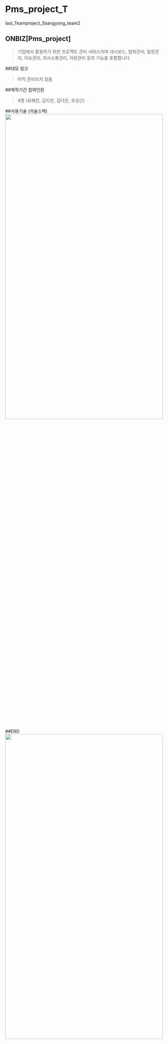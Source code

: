 # Pms_project_T
last_Teamproject_Ssangyong_team2

## ONBIZ[Pms_project] 
>기업에서 활용하기 위한 프로젝트 관리 서비스이며 대시보드, 범위관리, 일정관리, 이슈관리, 의사소통관리, 
자원관리 등의 기능을 포함합니다. 

##데모 링크
> 아직 준비되지 않음 

##제작기간 참여인원
> 4명 (유혜진, 김지은, 김다은, 유성근)  

##사용기술 (끼술스택)
<img src = "https://github.com/heyjinss/Pms_project_T/issues/2#issue-1052673067" width ="100%" height="50%">

##ERD
<img src = "https://user-images.githubusercontent.com/75897408/141643981-35e1b6e6-54b9-4027-bced-069cab66150e.JPG" width ="100%" height="50%">
![PMS_projcect_물리ERD](https://user-images.githubusercontent.com/75897408/141643981-35e1b6e6-54b9-4027-bced-069cab66150e.JPG)
##핵심기능(코드로보여주거나 링크)
-fullcalender</br>
-gantchart</br>
-mail</br>
-chat</br>
-chart.js</br>

## 구현기능 
-프로젝트 관리(등록/상세/멤버수정/삭제/신규등록) </br>
-대시보드 (통계 정보) </br>
-리스크관리 (리스크 등록, 수정, 삭제, 댓글, 페이징)</br>



##트러블슈팅경험/자랑하고싶은코드
-이슈사항 : 오류에 따른 일정 지연 현상 및 데이터 변경으로 인한 소통 부재  </br>
-일정 담당자로서 간트 차트를 엑셀파일로 구현하여 세부적으로 구현 기능을 분리하고 순서와 연관관계 별로 정렬하여 팀원들이 한눈에 진행도를 파악하고 수정할 수 있도록 일정관리에 노력을 기하였습니다. 또한 오류로그와 이슈사항을 미리 적어 놓도록 하여 데이터 변경사항이나 오류 사항이 있을 시 문서에 기록하여 다시 한번 미리 확인하고 이슈 사항을 미리 반영할 수 있도록 조치하였습니다.


##회고/느낀점 
-협업을 위해서 즉각적인 문서 및 오류공유를 위한 환경을 구축하면서 최적화과정을 이루어가는 일이 팀의 협업 효율을 이끌어 낼 수 있다는 것을 다시한번 알게 되었고, 정규화 된 데이터를 조인하여 통계를 내는 과정에서 sql에 대해서 재미를 느끼고 데이터관리 및 오류를 경험하면서 데이터 설계과정에 대해 직접적으로 고민해볼 수 있었습니다. 
